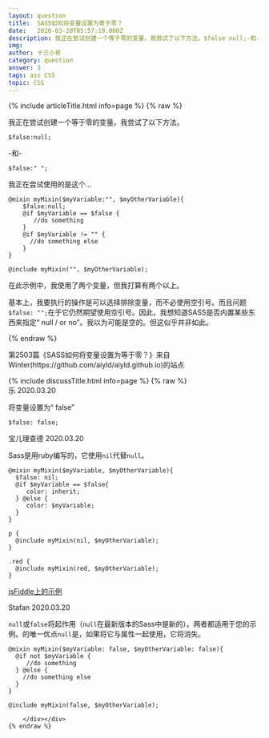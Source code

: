```yaml
---
layout: question
title:  SASS如何将变量设置为等于零？
date:   2020-03-20T05:57:19.000Z
description: 我正在尝试创建一个等于零的变量。我尝试了以下方法。$false null;-和-$false " ";我正在尝试使用的是这个......
img: 
author: 十三小哥
category: question
answer: 3
tags: ass CSS
topic: CSS
---
```

<div class="article-root">
  <div class="article">
    {% include articleTitle.html info=page %}
    {% raw %}
    <div class="article-content"><p><font style="vertical-align: inherit;"><font style="vertical-align: inherit;">我正在尝试创建一个等于零的变量。</font><font style="vertical-align: inherit;">我尝试了以下方法。</font></font></p>

<pre><code>$false:null;
</code></pre>

<p><font style="vertical-align: inherit;"><font style="vertical-align: inherit;">-和-</font></font></p>

<pre><code>$false:" ";
</code></pre>

<p><font style="vertical-align: inherit;"><font style="vertical-align: inherit;">我正在尝试使用的是这个...</font></font></p>

<pre><code>@mixin myMixin($myVariable:"", $myOtherVariable){<font></font>
    $false:null;<font></font>
    @if $myVariable == $false {<font></font>
       //do something<font></font>
    }<font></font>
    @if $myVariable != "" {<font></font>
      //do something else<font></font>
    }<font></font>
}<font></font>
<font></font>
@include myMixin("", $myOtherVariable);<font></font>
</code></pre>

<p><font style="vertical-align: inherit;"><font style="vertical-align: inherit;">在此示例中，我使用了两个变量，但我打算有两个以上。 </font></font></p>

<p><font style="vertical-align: inherit;"><font style="vertical-align: inherit;">基本上，我要执行的操作是可以选择排除变量，而不必使用空引号。</font><font style="vertical-align: inherit;">而且问题</font></font><code>$false: "";</code><font style="vertical-align: inherit;"><font style="vertical-align: inherit;">在于它仍然期望使用空引号。</font><font style="vertical-align: inherit;">因此，我想知道SASS是否内置某些东西来指定“ null / or no”。</font><font style="vertical-align: inherit;">我以为可能是空的。</font><font style="vertical-align: inherit;">但这似乎并非如此。</font></font></p></div>
    {% endraw %}
  </div>
  <p class="winter_mark">第2503篇《SASS如何将变量设置为等于零？》来自Winter(https://github.com/aiyld/aiyld.github.io)的站点</p>
  <div class="discuss-wrapper">
    {% include discussTitle.html info=page %}
    {% raw %}
    <div class="discuss-item">
        <div class="discuss-parent">
          <div class="discuss-meta">
            <span class="discuss-user">乐</span>
            <span class="discuss-time">2020.03.20</span>
          </div>
          <div class="discuss-comment"><p><font style="vertical-align: inherit;"><font style="vertical-align: inherit;">将变量设置为“ false”</font></font></p>

<p></p><div class="snippet" data-lang="js" data-hide="false">
<div class="snippet-code">
<pre class="snippet-code-css lang-css prettyprint-override"><code>$false: false;</code></pre>
</div>
</div>
<p></p></div>
        </div></div><div class="discuss-item">
        <div class="discuss-parent">
          <div class="discuss-meta">
            <span class="discuss-user">宝儿理查德</span>
            <span class="discuss-time">2020.03.20</span>
          </div>
          <div class="discuss-comment"><p><font style="vertical-align: inherit;"><font style="vertical-align: inherit;">Sass是用ruby编写的，它使用</font></font><code>nil</code><font style="vertical-align: inherit;"><font style="vertical-align: inherit;">代替</font></font><code>null</code><font style="vertical-align: inherit;"><font style="vertical-align: inherit;">。</font></font></p>

<pre><code>@mixin myMixin($myVariable, $myOtherVariable){<font></font>
  $false: nil;<font></font>
  @if $myVariable == $false{<font></font>
     color: inherit;<font></font>
  } @else {<font></font>
     color: $myVariable;<font></font>
  }<font></font>
}<font></font>
<font></font>
p {<font></font>
  @include myMixin(nil, $myOtherVariable);<font></font>
}<font></font>
<font></font>
.red {<font></font>
  @include myMixin(red, $myOtherVariable);<font></font>
}<font></font>
</code></pre>

<p><a href="http://jsfiddle.net/maxbeatty/n95b4/" rel="nofollow"><font style="vertical-align: inherit;"><font style="vertical-align: inherit;">jsFiddle上的示例</font></font></a></p></div>
        </div></div><div class="discuss-item">
        <div class="discuss-parent">
          <div class="discuss-meta">
            <span class="discuss-user">Stafan</span>
            <span class="discuss-time">2020.03.20</span>
          </div>
          <div class="discuss-comment"><p><code>null</code><font style="vertical-align: inherit;"><font style="vertical-align: inherit;">或</font></font><code>false</code><font style="vertical-align: inherit;"><font style="vertical-align: inherit;">将起作用（</font></font><code>null</code><font style="vertical-align: inherit;"><font style="vertical-align: inherit;">在最新版本的Sass中是新的）。</font><font style="vertical-align: inherit;">两者都适用于您的示例。</font><font style="vertical-align: inherit;">的唯一优点</font></font><code>null</code><font style="vertical-align: inherit;"><font style="vertical-align: inherit;">是，如果将它与属性一起使用，它将消失。</font></font></p>

<pre><code>@mixin myMixin($myVariable: false, $myOtherVariable: false){<font></font>
  @if not $myVariable {<font></font>
     //do something<font></font>
  } @else {<font></font>
    //do something else<font></font>
  }<font></font>
}<font></font>
<font></font>
@include myMixin(false, $myOtherVariable);<font></font>
</code></pre></div>
        </div></div>
    {% endraw %}
  </div>
<div>
